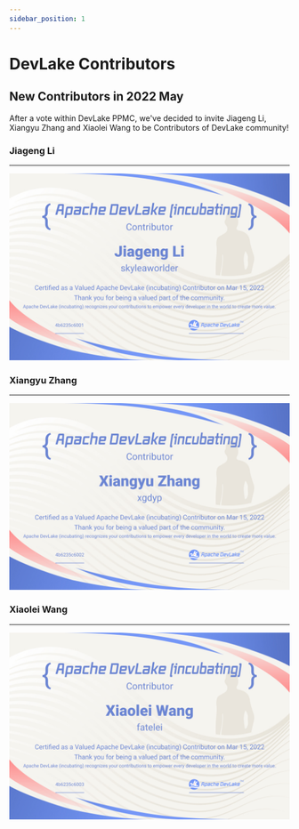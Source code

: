```yaml
---
sidebar_position: 1
---
```


# DevLake Contributors

## New Contributors in 2022 May

After a vote within DevLake PPMC, we've decided to invite Jiageng Li, Xiangyu Zhang and Xiaolei Wang to be Contributors of DevLake community!

### Jiageng Li

---

![Jiageng Li](../../img/community/contributors/lijiageng.jpeg)

### Xiangyu Zhang

---

![Xiangyu Zhang](../../img/community/contributors/zhangxiangyu.jpeg)

### Xiaolei Wang

---

![Xiaolei Wang](../../img/community/contributors/wangxiaolei.jpeg)